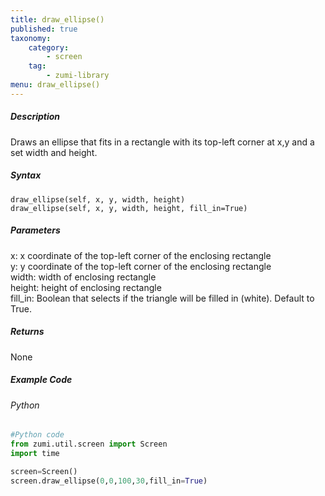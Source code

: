 ```yaml
---
title: draw_ellipse()
published: true
taxonomy:
    category:
        - screen
    tag:
        - zumi-library
menu: draw_ellipse()
---
```


##### Description
Draws an ellipse that fits in a rectangle with its top-left corner at x,y and a set width and height.

##### Syntax
```draw_ellipse(self, x, y, width, height)```<br />
```draw_ellipse(self, x, y, width, height, fill_in=True)```<br />

##### Parameters
x: x coordinate of the top-left corner of the enclosing rectangle<br />
y: y coordinate of the top-left corner of the enclosing rectangle<br />
width: width of enclosing rectangle<br />
height: height of enclosing rectangle<br />
fill_in: Boolean that selects if the triangle will be filled in (white). Default to True.<br />

##### Returns
None

##### Example Code
###### Python
```python
#Python code
from zumi.util.screen import Screen
import time

screen=Screen()
screen.draw_ellipse(0,0,100,30,fill_in=True)
```